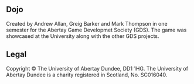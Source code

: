 Dojo
----
Created by Andrew Allan, Greig Barker and Mark Thompson in one semester for the Abertay Game Developmet Society (GDS). The game was showcased at the University along with the other GDS projects.


Legal
-----
Copyright © The University of Abertay Dundee, DD1 1HG. The University of Abertay Dundee is a charity registered in Scotland, No. SC016040.
